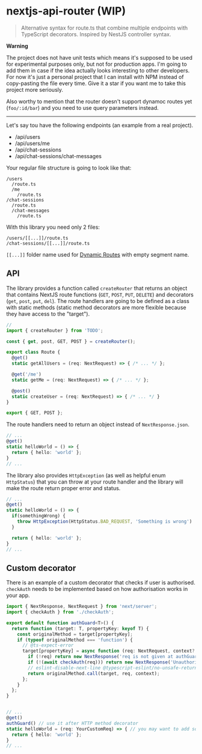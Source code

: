 # nextjs-api-router (WIP)

> Alternative syntax for route.ts that combine multiple endpoints with TypeScript decorators. Inspired by NestJS controller syntax.

**Warning**

The project does not have unit tests which means it's supposed to be used for experimental purposes only, but not for production apps. I'm going to add them in case if the idea actually looks interesting to other developers. For now it's just a personal project that I can install with NPM instead of copy-pasting the file every time. Give it a star if you want me to take this project more seriously.

Also worthy to mention that the router doesn't support dynamoc routes yet (`foo/:id/bar`) and you need to use query parameters instead.

----------------

Let's say tou have the following endpoints (an example from a real project).

- /api/users
- /api/users/me
- /api/chat-sessions
- /api/chat-sessions/chat-messages

Your regular file structure is going to look like that:

```
/users
  /route.ts
  /me
    /route.ts
/chat-sessions
  /route.ts
  /chat-messages
    /route.ts
```

With this library you need only 2 files:

```
/users/[[...]]/route.ts
/chat-sessions/[[...]]/route.ts
```

`[[...]]` folder name used for [Dynamic Routes](https://nextjs.org/docs/app/building-your-application/routing/dynamic-routes) with empty segment name.

## API

The library provides a function called `createRouter` that returns an object that contains NextJS route functions (`GET`, `POST`, `PUT`, `DELETE`) and decorators (`get`, `post`, `put`, `del`). The route handlers are going to be defined as a class with static methods (static method decorators are more flexible because they have access to the "target").

```ts
// 
import { createRouter } from 'TODO';

const { get, post, GET, POST } = createRouter();

export class Route {
  @get()
  static getAllUsers = (req: NextRequest) => { /* ... */ };

  @get('/me')
  static getMe = (req: NextRequest) => { /* ... */ };

  @post()
  static createUser = (req: NextRequest) => { /* ... */ }
}

export { GET, POST };
```

The route handlers need to return an object instead of `NextResponse.json`.

```ts
// ...
@get()
static helloWorld = () => {
  return { hello: 'world' };
}
// ...
```

The library also provides `HttpException` (as well as helpful enum `HttpStatus`) that you can throw at your route handler and the library will make the route return proper error and status.

```ts
// ...
@get()
static helloWorld = () => {
  if(somethingWrong) {
    throw HttpException(HttpStatus.BAD_REQUEST, 'Something is wrong')
  }

  return { hello: 'world' };
}
// ...
```

## Custom decorator

There is an example of a custom decorator that checks if user is authorised. `checkAuth` needs to be implemented based on how authorisation works in your app.

```ts
import { NextResponse, NextRequest } from 'next/server';
import { checkAuth } from './checkAuth';

export default function authGuard<T>() {
  return function (target: T, propertyKey: keyof T) {
    const originalMethod = target[propertyKey];
    if (typeof originalMethod === 'function') {
      // @ts-expect-error
      target[propertyKey] = async function (req: NextRequest, context?: any) {
        if (!req) return new NextResponse('req is not given at authGuard', { status: 401 });
        if (!(await checkAuth(req))) return new NextResponse('Unauthorised', { status: 401 });
        // eslint-disable-next-line @typescript-eslint/no-unsafe-return
        return originalMethod.call(target, req, context);
      };
    }
  };
}

```
```ts

// ...
@get()
authGuard() // use it after HTTP method decorator
static helloWorld = (req: YourCustomReq) => { // you may want to add some extra properties to req (current user for example) at checkAuth
  return { hello: 'world' };
}
// ...
```












